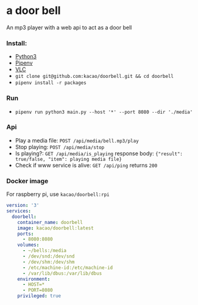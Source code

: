 # a door bell
An mp3 player with a web api to act as a door bell
### Install:

* [Python3](https://www.python.org/) 
* [Pipenv](https://pypi.org/project/pipenv/)
* [VLC](https://www.videolan.org/vlc/)
* `git clone git@github.com:kacao/doorbell.git && cd doorbell`
* `pipenv install -r packages`

### Run

* `pipenv run python3 main.py --host '*' --port 8080 --dir './media'`

### Api

* Play a media file: `POST /api/media/bell.mp3/play`
* Stop playing: `POST /api/media/stop`
* Is playing?: `GET /api/media/is_playing` response body: `{"result": true/false, "item": playing media file}`
* Check if www service is alive: `GET /api/ping` returns `200`

### Docker image
For raspberry pi, use `kacao/doorbell:rpi`
```yaml
version: '3'
services:
  doorbell:
    container_name: doorbell
    image: kacao/doorbell:latest
    ports:
      - 8080:8080
    volumes:
      - ~/bells:/media
      - /dev/snd:/dev/snd
      - /dev/shm:/dev/shm
      - /etc/machine-id:/etc/machine-id
      - /var/lib/dbus:/var/lib/dbus
    environment:
      - HOST=*
      - PORT=8080
    privileged: true
```
